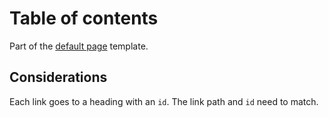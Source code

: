 # Table of contents

Part of the [default page](../templates/default.md) template.

<example title="Table of contents" src="components/toc.html.twig" />

## Considerations

Each link goes to a heading with an `id`. The link path and `id` need to match.